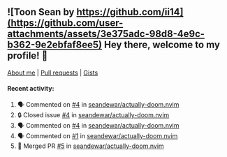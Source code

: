 ## ![Toon Sean by https://github.com/ii14](https://github.com/user-attachments/assets/3e375adc-98d8-4e9c-b362-9e2ebfaf8ee5) Hey there, welcome to my profile! 👋

[About me](https://seandewar.github.io/)
 | [Pull requests](https://github.com/search?p=1&q=author%3Aseandewar+is%3Apr)
 | [Gists](https://gist.github.com/seandewar)

#### Recent activity:

<!--START_SECTION:activity-->
1. 🗣 Commented on [#4](https://github.com/seandewar/actually-doom.nvim/issues/4#issuecomment-2995916597) in [seandewar/actually-doom.nvim](https://github.com/seandewar/actually-doom.nvim)
2. 🔒 Closed issue [#4](https://github.com/seandewar/actually-doom.nvim/issues/4) in [seandewar/actually-doom.nvim](https://github.com/seandewar/actually-doom.nvim)
3. 🗣 Commented on [#4](https://github.com/seandewar/actually-doom.nvim/issues/4#issuecomment-2995894578) in [seandewar/actually-doom.nvim](https://github.com/seandewar/actually-doom.nvim)
4. 🗣 Commented on [#1](https://github.com/seandewar/actually-doom.nvim/issues/1#issuecomment-2992198519) in [seandewar/actually-doom.nvim](https://github.com/seandewar/actually-doom.nvim)
5. 🎉 Merged PR [#5](https://github.com/seandewar/actually-doom.nvim/pull/5) in [seandewar/actually-doom.nvim](https://github.com/seandewar/actually-doom.nvim)
<!--END_SECTION:activity-->
